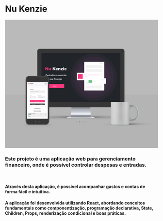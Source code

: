 # Nu Kenzie
<img src="./Readme/Mockup Nu kenzie.jpg">

### Este projeto é uma aplicação web para gerenciamento financeiro, onde é possível controlar despesas e entradas. 
<br>
<h4>Através desta aplicação, é possível acompanhar gastos e contas de forma fácil e intuitiva.</h4>
 <h4>A aplicação foi desenvolvida utilizando React, abordando conceitos fundamentais como componentização, programação declarativa, State, Children, Props, renderização condicional e boas práticas.</h4>
